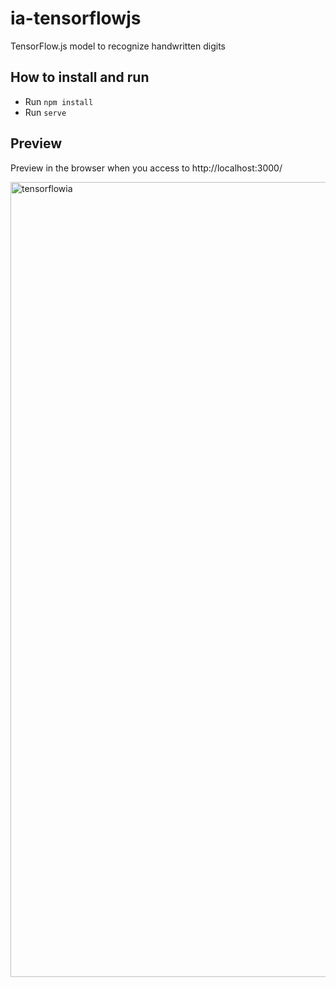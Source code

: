 # ia-tensorflowjs

TensorFlow.js model to recognize handwritten digits

## How to install and run
- Run `npm install`
- Run `serve`

## Preview

Preview in the browser when you access to http://localhost:3000/

<img width="1272" alt="tensorflowia" src="https://github.com/user-attachments/assets/a4f47f64-ff2d-4da5-b6b2-4fd75df73287">
